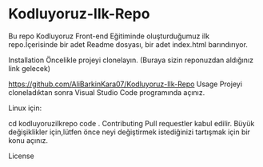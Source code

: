 # Kodluyoruz-Ilk-Repo
Bu repo Kodluyoruz Front-end Eğitiminde oluşturduğumuz ilk repo.İçerisinde bir adet Readme dosyası, bir adet index.html barındırıyor.

Installation
Öncelikle projeyi clonelayın. (Buraya sizin reponuzdan aldığınız link gelecek)

https://github.com/AliBarkinKara07/Kodluyoruz-Ilk-Repo
Usage
Projeyi cloneladıktan sonra Visual Studio Code programında açınız.

Linux için:

cd kodluyoruzilkrepo
code .
Contributing
Pull requestler kabul edilir. Büyük değişiklikler için,lütfen önce neyi değiştirmek istediğinizi tartışmak için bir konu açınız.

License
